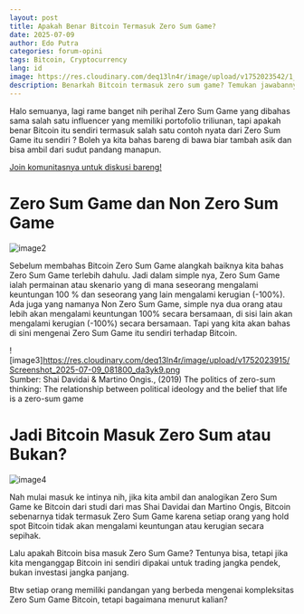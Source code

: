 ```yaml
---
layout: post
title: Apakah Benar Bitcoin Termasuk Zero Sum Game?
date: 2025-07-09
author: Edo Putra
categories: forum-opini
tags: Bitcoin, Cryptocurrency
lang: id
image: https://res.cloudinary.com/deq13ln4r/image/upload/v1752023542/1_m2tl3e.png
description: Benarkah Bitcoin termasuk zero sum game? Temukan jawabannya dan pahami konsep di baliknya dalam ulasan singkat ini!
---
```

Halo semuanya, lagi rame banget nih perihal Zero Sum Game yang dibahas sama salah satu influencer yang memiliki portofolio triliunan, tapi apakah benar Bitcoin itu sendiri termasuk salah satu contoh nyata dari Zero Sum Game itu sendiri ? Boleh ya kita bahas bareng di bawa biar tambah asik dan bisa ambil dari sudut pandang manapun.

[Join komunitasnya untuk diskusi bareng\!](https://t.me/Blockhore)

# Zero Sum Game dan Non Zero Sum Game

![image2](https://res.cloudinary.com/deq13ln4r/image/upload/v1752023540/2_w5riq2.png)

Sebelum membahas Bitcoin Zero Sum Game alangkah baiknya kita bahas Zero Sum Game terlebih dahulu. Jadi dalam simple nya, Zero Sum Game ialah permainan atau skenario yang di mana seseorang mengalami keuntungan 100 % dan seseorang yang lain mengalami kerugian (-100%). Ada juga yang namanya Non Zero Sum Game, simple nya dua orang atau lebih akan mengalami keuntungan 100% secara bersamaan, di sisi lain akan mengalami kerugian (-100%) secara bersamaan. Tapi yang kita akan bahas di sini mengenai Zero Sum Game itu sendiri terhadap Bitcoin.

![image3]https://res.cloudinary.com/deq13ln4r/image/upload/v1752023915/Screenshot_2025-07-09_081800_da3yk9.png  
Sumber: Shai Davidai & Martino Ongis., (2019) The politics of zero-sum thinking: The relationship between political ideology and the belief that life is a zero-sum game

# Jadi Bitcoin Masuk Zero Sum atau Bukan?

![image4](https://res.cloudinary.com/deq13ln4r/image/upload/v1752023540/3_jbtfrg.png)

Nah mulai masuk ke intinya nih, jika kita ambil dan analogikan Zero Sum Game ke Bitcoin dari studi dari mas Shai Davidai dan Martino Ongis, Bitcoin sebenarnya tidak termasuk Zero Sum Game karena setiap orang yang hold spot Bitcoin tidak akan mengalami keuntungan atau kerugian secara sepihak. 

Lalu apakah Bitcoin bisa masuk Zero Sum Game? Tentunya bisa, tetapi jika kita menganggap Bitcoin ini sendiri dipakai untuk trading jangka pendek, bukan investasi jangka panjang. 

Btw setiap orang memiliki pandangan yang berbeda mengenai kompleksitas Zero Sum Game Bitcoin, tetapi bagaimana menurut kalian? 
